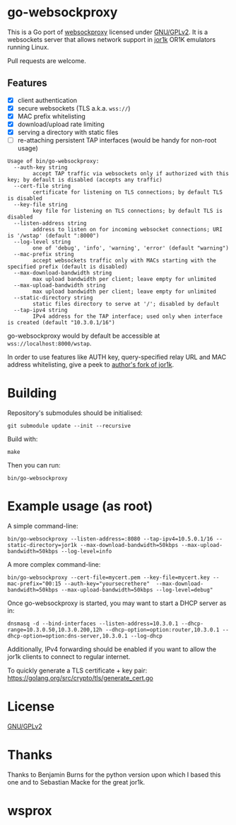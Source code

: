 # go-websockproxy

This is a Go port of [websockproxy](https://github.com/benjamincburns/websockproxy) licensed under [GNU/GPLv2](./LICENSE).
It is a websockets server that allows network support in [jor1k](https://github.com/s-macke/jor1k) OR1K emulators running Linux.

Pull requests are welcome.

## Features
- [x] client authentication
- [x] secure websockets (TLS a.k.a. `wss://`)
- [x] MAC prefix whitelisting
- [x] download/upload rate limiting
- [x] serving a directory with static files
- [ ] re-attaching persistent TAP interfaces (would be handy for non-root usage)

```
Usage of bin/go-websockproxy:
  --auth-key string
    	accept TAP traffic via websockets only if authorized with this key; by default is disabled (accepts any traffic)
  --cert-file string
    	certificate for listening on TLS connections; by default TLS is disabled
  --key-file string
    	key file for listening on TLS connections; by default TLS is disabled
  --listen-address string
    	address to listen on for incoming websocket connections; URI is '/wstap' (default ":8000")
  --log-level string
    	one of 'debug', 'info', 'warning', 'error' (default "warning")
  --mac-prefix string
    	accept websockets traffic only with MACs starting with the specified prefix (default is disabled)
  --max-download-bandwidth string
    	max upload bandwidth per client; leave empty for unlimited
  --max-upload-bandwidth string
    	max upload bandwidth per client; leave empty for unlimited
  --static-directory string
    	static files directory to serve at '/'; disabled by default
  --tap-ipv4 string
    	IPv4 address for the TAP interface; used only when interface is created (default "10.3.0.1/16")
```

go-websockproxy would by default be accessible at `wss://localhost:8000/wstap`.

In order to use features like AUTH key, query-specified relay URL and MAC address whitelisting, give a peek to [author's fork of jor1k](https://github.com/gdm85/jor1k/).

# Building

Repository's submodules should be initialised:
```
git submodule update --init --recursive
```

Build with:

```
make
```

Then you can run:
```
bin/go-websockproxy
```

# Example usage (as root)

A simple command-line:
```
bin/go-websockproxy --listen-address=:8080 --tap-ipv4=10.5.0.1/16 --static-directory=jor1k --max-download-bandwidth=50kbps --max-upload-bandwidth=50kbps --log-level=info
```

A more complex command-line:
```
bin/go-websockproxy --cert-file=mycert.pem --key-file=mycert.key --mac-prefix="00:15 --auth-key="yoursecrethere"  --max-download-bandwidth=50kbps --max-upload-bandwidth=50kbps --log-level=debug"
```

Once go-websockproxy is started, you may want to start a DHCP server as in:
```
dnsmasq -d --bind-interfaces --listen-address=10.3.0.1 --dhcp-range=10.3.0.50,10.3.0.200,12h --dhcp-option=option:router,10.3.0.1 --dhcp-option=option:dns-server,10.3.0.1 --log-dhcp
```

Additionally, IPv4 forwarding should be enabled if you want to allow the jor1k clients to connect to regular internet.

To quickly generate a TLS certificate + key pair: https://golang.org/src/crypto/tls/generate_cert.go

# License

[GNU/GPLv2](./LICENSE)

# Thanks

Thanks to Benjamin Burns for the python version upon which I based this one and to Sebastian Macke for the great jor1k.
# wsprox
